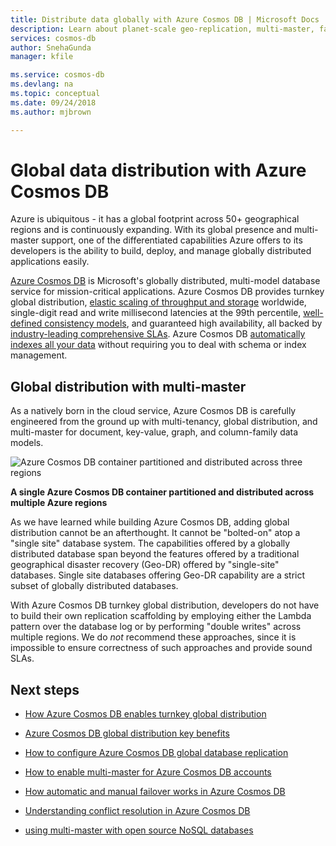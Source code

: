 ```yaml
---
title: Distribute data globally with Azure Cosmos DB | Microsoft Docs
description: Learn about planet-scale geo-replication, multi-master, failover, and data recovery using global databases from Azure Cosmos DB, a globally distributed, multi-model database service.
services: cosmos-db
author: SnehaGunda
manager: kfile

ms.service: cosmos-db
ms.devlang: na
ms.topic: conceptual
ms.date: 09/24/2018
ms.author: mjbrown

---
```

# Global data distribution with Azure Cosmos DB

Azure is ubiquitous - it has a global footprint across 50+ geographical regions and is continuously expanding. With its global presence and multi-master support, one of the differentiated capabilities Azure offers to its developers is the ability to build, deploy, and manage globally distributed applications easily.

[Azure Cosmos DB](../cosmos-db/introduction.md) is Microsoft's globally distributed, multi-model database service for mission-critical applications. Azure Cosmos DB provides turnkey global distribution, [elastic scaling of throughput and storage](../cosmos-db/partition-data.md) worldwide, single-digit read and write millisecond latencies at the 99th percentile, [well-defined consistency models](consistency-levels.md), and guaranteed high availability, all backed by [industry-leading comprehensive SLAs](https://azure.microsoft.com/support/legal/sla/cosmos-db/). Azure Cosmos DB [automatically indexes all your data](http://www.vldb.org/pvldb/vol8/p1668-shukla.pdf) without requiring you to deal with schema or index management.

## Global distribution with multi-master

As a natively born in the cloud service, Azure Cosmos DB is carefully engineered from the ground up with multi-tenancy, global distribution, and multi-master for document, key-value, graph, and column-family data models.

![Azure Cosmos DB container partitioned and distributed across three regions](./media/distribute-data-globally/global-apps.png)

**A single Azure Cosmos DB container partitioned and distributed across multiple Azure regions**

As we have learned while building Azure Cosmos DB, adding global distribution cannot be an afterthought. It cannot be "bolted-on" atop a "single site" database system. The capabilities offered by a globally distributed database span beyond the features offered by a traditional geographical disaster recovery (Geo-DR) offered by "single-site" databases. Single site databases offering Geo-DR capability are a strict subset of globally distributed databases.

With Azure Cosmos DB turnkey global distribution, developers do not have to build their own replication scaffolding by employing either the Lambda pattern over the database log or by performing "double writes" across multiple regions. We do *not* recommend these approaches, since it is impossible to ensure correctness of such approaches and provide sound SLAs.

## <a id="Next Steps"></a>Next steps

* [How Azure Cosmos DB enables turnkey global distribution](distribute-data-globally-turnkey.md)

* [Azure Cosmos DB global distribution key benefits](distribute-data-globally-benefits.md)

* [How to configure Azure Cosmos DB global database replication](tutorial-global-distribution-sql-api.md)

* [How to enable multi-master for Azure Cosmos DB accounts](enable-multi-master.md)

* [How automatic and manual failover works in Azure Cosmos DB](regional-failover.md)

* [Understanding conflict resolution in Azure Cosmos DB](multi-master-conflict-resolution.md)

* [using multi-master with open source NoSQL databases](multi-master-oss-nosql.md)
